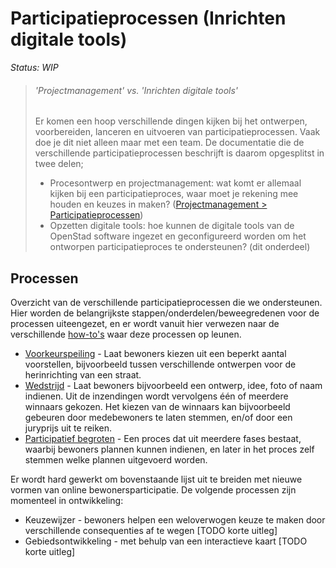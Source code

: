 # Participatieprocessen (Inrichten digitale tools)

_Status: WIP_

> ###### 'Projectmanagement' vs. 'Inrichten digitale tools'
> Er komen een hoop verschillende dingen kijken bij het ontwerpen, voorbereiden, lanceren en uitvoeren van participatieprocessen. Vaak doe je dit niet alleen maar met een team. De documentatie die de verschillende participatieprocessen beschrijft is daarom opgesplitst in twee delen;
> - Procesontwerp en projectmanagement: wat komt er allemaal kijken bij een participatieproces, waar moet je rekening mee houden en keuzes in maken? ([Projectmanagement > Participatieprocessen](/project-management/processes))
> - Opzetten digitale tools: hoe kunnen de digitale tools van de OpenStad software ingezet en geconfigureerd worden om het ontworpen participatieproces te ondersteunen? (dit onderdeel)

## Processen

Overzicht van de verschillende participatieprocessen die we ondersteunen.
Hier worden de belangrijkste stappen/onderdelen/beweegredenen voor de processen uiteengezet, en er wordt vanuit hier verwezen naar de verschillende [how-to's](../manual/how-tos/) waar deze processen op leunen.

* [Voorkeurspeiling](poll.md) - Laat bewoners kiezen uit een beperkt aantal voorstellen, bijvoorbeeld tussen verschillende ontwerpen voor de herinrichting van een straat.
* [Wedstrijd](contest.md) - Laat bewoners bijvoorbeeld een ontwerp, idee, foto of naam indienen. Uit de inzendingen wordt vervolgens één of meerdere winnaars gekozen. Het kiezen van de winnaars kan bijvoorbeeld gebeuren door medebewoners te laten stemmen, en/of door een juryprijs uit te reiken.
* [Participatief begroten](participatory-budgeting.md) - Een proces dat uit meerdere fases bestaat, waarbij bewoners plannen kunnen indienen, en later in het proces zelf stemmen welke plannen uitgevoerd worden.

Er wordt hard gewerkt om bovenstaande lijst uit te breiden met nieuwe vormen van online bewonersparticipatie. De volgende processen zijn momenteel in ontwikkeling:
* Keuzewijzer - bewoners helpen een weloverwogen keuze te maken door verschillende consequenties af te wegen [TODO korte uitleg]
* Gebiedsontwikkeling - met behulp van een interactieve kaart [TODO korte uitleg]